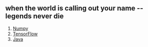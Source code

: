 ﻿## when the world is calling out your name  -- legends never die

 1. [Numpy](/numpy.md)
 2. [TensorFlow](/tensorflow.md)
 3. [Java](/Java/index.md)


